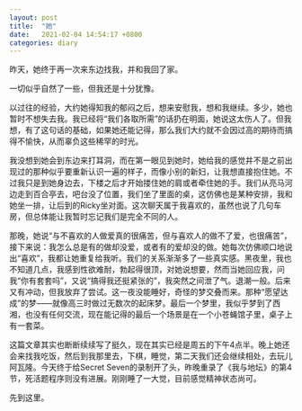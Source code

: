 ```yaml
---
layout: post
title:  "她"
date:   2021-02-04 14:54:17 +0800
categories: diary
---
```


昨天，她终于再一次来东边找我，并和我回了家。

一切似乎自然了一些，但我还是十分犹豫。

以过往的经验，大约她得知我的郁闷之后，想来安慰我，想和我继续。多少，她也暂时不想失去我。我已经将“我们各取所需”的话扔在明面，她说这太伤人了。但我想，有了这句话的基础，如果她还能记得，那么我们大约就不会因过高的期待而搞得不愉快，从而辜负这些稀罕的时光。

我没想到她会到东边来打耳洞，而在第一眼见到她时，她给我的感觉并不是之前出现过的那种似乎要重新认识一遍的样子，而像小别的新妇，让我想直接抱住她。不过我只是到她身边去，下楼之后才开始搂住她的肩或者牵住她的手。我们从亮马河边走到百合亭去，吧台没了位置，我们坐了里面的桌，这仿佛也是某种安排，我和她坐一排，让后到的Ricky坐对面。这次聊天属于我喜欢的，虽然也说了几句车房，但总体能让我暂时忘记我们是完全不同的人。

那晚，她说“与不喜欢的人做爱真的很痛苦，但与喜欢人的做不了爱，也很痛苦”，接下来说：我怎么总是有的做却没爱，或者有的爱却没的做。她每次仿佛顺口地说出“喜欢”，我都让她重复给我听。我们的关系渐渐多了一些真实感。黑夜里，我也不知道几点，我感到性欲难耐，勃起得很顶，对她说想要，然而当她回应我，问我“你有套套吗”，又说“搞得我还挺紧张的”，我突然之间泄了气。退潮一般。后来又有冲动，但我放弃了尝试。这一夜没能睡好，奇怪的梦交叠而来。那种“愿望达成”的梦——就像高三时做过无数次的起床梦。最后一个梦里，我似乎梦到了西湘，也没有任何交流，现在能记得的最后一个场景是在一个小苍蝇馆子里，桌子上有一套菜。

这篇文章其实也断断续续写了挺久，现在其实已经是周五的下午4点半。晚上她还会来找我吃饭，然后到我那里去，下棋，睡觉，第二天我们还会继续相处，去玩儿阿瓦隆。今天终于给Secret Seven的录制开了头，昨晚重录了《我与地坛》的第4节，死活题程序则没有进展。刚刚睡了一大觉，目前感觉精神状态尚可。

先到这里。
